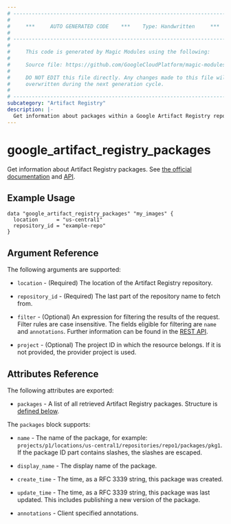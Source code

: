 ```yaml
---
# ----------------------------------------------------------------------------
#
#     ***     AUTO GENERATED CODE    ***    Type: Handwritten     ***
#
# ----------------------------------------------------------------------------
#
#     This code is generated by Magic Modules using the following:
#
#     Source file: https://github.com/GoogleCloudPlatform/magic-modules/tree/main/mmv1/third_party/terraform/website/docs/d/artifact_registry_packages.html.markdown
#
#     DO NOT EDIT this file directly. Any changes made to this file will be
#     overwritten during the next generation cycle.
#
# ----------------------------------------------------------------------------
subcategory: "Artifact Registry"
description: |-
  Get information about packages within a Google Artifact Registry repository.
---
```


# google_artifact_registry_packages

Get information about Artifact Registry packages.
See [the official documentation](https://cloud.google.com/artifact-registry/docs/overview)
and [API](https://cloud.google.com/artifact-registry/docs/reference/rest/v1/projects.locations.repositories.packages/list).

## Example Usage

```hcl
data "google_artifact_registry_packages" "my_images" {
  location      = "us-central1"
  repository_id = "example-repo"
}
```

## Argument Reference

The following arguments are supported:

* `location` - (Required) The location of the Artifact Registry repository.

* `repository_id` - (Required) The last part of the repository name to fetch from.

* `filter` - (Optional) An expression for filtering the results of the request. Filter rules are case insensitive. The fields eligible for filtering are `name` and `annotations`. Further information can be found in the [REST API](https://cloud.google.com/artifact-registry/docs/reference/rest/v1/projects.locations.repositories.packages/list#query-parameters).

* `project` - (Optional) The project ID in which the resource belongs. If it is not provided, the provider project is used.

## Attributes Reference

The following attributes are exported:

* `packages` - A list of all retrieved Artifact Registry packages. Structure is [defined below](#nested_packages).

<a name="nested_packages"></a>The `packages` block supports:

* `name` - The name of the package, for example: `projects/p1/locations/us-central1/repositories/repo1/packages/pkg1`. If the package ID part contains slashes, the slashes are escaped.

* `display_name` - The display name of the package.

* `create_time` - The time, as a RFC 3339 string, this package was created. 

* `update_time` - The time, as a RFC 3339 string, this package was last updated. This includes publishing a new version of the package.

* `annotations` - Client specified annotations.
